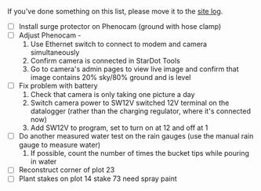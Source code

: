 If you've done something on this list, please move it to the [site log](https://github.com/weecology/lab-wiki/wiki/Portal-Site-Log).

- [ ] Install surge protector on Phenocam (ground with hose clamp)
- [ ] Adjust Phenocam - 
  1. Use Ethernet switch to connect to modem and camera simultaneously
  2. Confirm camera is connected in StarDot Tools
  3. Go to camera's admin pages to view live image and confirm that image contains 20% sky/80% ground and is level
- [ ] Fix problem with battery  
  1. Check that camera is only taking one picture a day
  2. Switch camera power to SW12V switched 12V terminal on the datalogger (rather than the charging regulator, where it's connected now)
  3. Add SW12V to program, set to turn on at 12 and off at 1
- [ ] Do another measured water test on the rain gauges (use the manual rain gauge to measure water)
  1. If possible, count the number of times the bucket tips while pouring in water
- [ ] Reconstruct corner of plot 23
- [ ] Plant stakes on plot 14 stake 73 need spray paint
